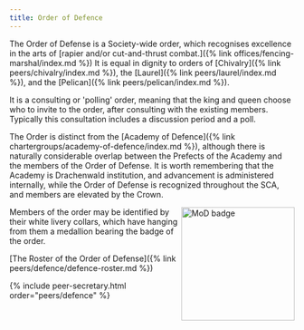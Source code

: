 ```yaml
---
title: Order of Defence
---
```


The Order of Defense is a Society-wide order, which recognises excellence in the arts of [rapier and/or cut-and-thrust combat.]({% link offices/fencing-marshal/index.md %})  It is equal in dignity to orders of [Chivalry]({% link peers/chivalry/index.md %}), the [Laurel]({% link peers/laurel/index.md %}), and the [Pelican]({% link peers/pelican/index.md %}).

It is a consulting or 'polling' order, meaning that the king and queen choose who to invite to the order, after consulting with the existing members. Typically this consultation includes a discussion period and a poll. 

The Order is distinct from the [Academy of Defence]({% link chartergroups/academy-of-defence/index.md %}), although there is naturally considerable overlap between the Prefects of the Academy and the members of the Order of Defense.  It is worth remembering that the Academy is Drachenwald institution, and advancement is administered internally, while the Order of Defense is recognized throughout the SCA, and members are elevated by the Crown.

<img align="right" src="{{ site.baseurl }}{% link peers/defence/images/MoDBadge.jpg %}" alt="MoD badge" width="200">

Members of the order may be identified by their white livery collars, which have hanging from
them a medallion bearing the badge of the order.

[The Roster of the Order of Defense]({% link peers/defence/defence-roster.md %})


{% include peer-secretary.html order="peers/defence" %}

